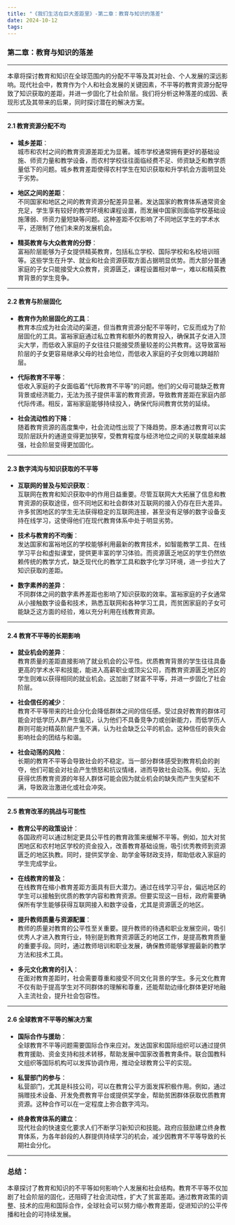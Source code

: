```yaml
---
title: "《我们生活在巨大差距里》-第二章：教育与知识的落差"
date: 2024-10-12
tags: 
---
```

### **第二章：教育与知识的落差**

---

本章将探讨教育和知识在全球范围内的分配不平等及其对社会、个人发展的深远影响。现代社会中，教育作为个人和社会发展的关键因素，不平等的教育资源分配导致了知识获取的差距，并进一步固化了社会阶层。我们将分析这种落差的成因、表现形式及其带来的后果，同时探讨潜在的解决方案。

---

#### **2.1 教育资源分配不均**

- **城乡差距**：  
  城市和农村之间的教育资源差距尤为显著。城市学校通常拥有更好的基础设施、师资力量和教学设备，而农村学校往往面临经费不足、师资缺乏和教学质量低下的问题。城乡教育差距使得农村学生在知识获取和升学机会方面明显处于劣势。

- **地区之间的差距**：  
  不同国家和地区之间的教育资源分配差异显著。发达国家的教育体系通常资金充足，学生享有较好的教学环境和课程设置，而发展中国家则面临学校基础设施薄弱、师资力量短缺等问题。这种差距不仅影响了不同地区学生的学术水平，还限制了他们未来的发展机会。

- **精英教育与大众教育的分野**：  
  富裕阶层能够为子女提供精英教育，包括私立学校、国际学校和名校培训班等。这些学生在升学、就业和社会资源获取方面占据明显优势。而大部分普通家庭的子女只能接受大众教育，资源匮乏，课程设置相对单一，难以和精英教育背景的学生竞争。

---

#### **2.2 教育与阶层固化**

- **教育作为阶层固化的工具**：  
  教育本应成为社会流动的渠道，但当教育资源分配不平等时，它反而成为了阶层固化的工具。富裕家庭通过私立教育和额外的教育投入，确保其子女进入顶尖大学，而低收入家庭的子女往往只能接受质量较差的公共教育。这导致富裕阶层的子女更容易继承父母的社会地位，而低收入家庭的子女则难以跨越阶层。

- **代际教育不平等**：  
  低收入家庭的子女面临着“代际教育不平等”的问题。他们的父母可能缺乏教育背景或经济能力，无法为孩子提供丰富的教育资源，导致教育差距在家庭内部代际传递。相反，富裕家庭能够持续投入，确保代际间教育优势的延续。

- **社会流动性的下降**：  
  随着教育资源的高度集中，社会流动性出现了下降趋势。原本通过教育可以实现阶层跃升的通道变得更加狭窄，受教育程度与经济地位之间的关联度越来越强，社会阶层变得更加固化。

---

#### **2.3 数字鸿沟与知识获取的不平等**

- **互联网的普及与知识获取**：  
  互联网在教育和知识获取中的作用日益重要。尽管互联网大大拓展了信息和教育资源的获取途径，但不同地区和社会群体对互联网的接入仍存在巨大差异。许多贫困地区的学生无法获得稳定的互联网连接，甚至没有足够的数字设备支持在线学习，这使得他们在现代教育体系中处于明显劣势。

- **技术与教育的不均衡**：  
  发达国家和富裕地区的学校能够利用最新的教育技术，如智能教学工具、在线学习平台和虚拟课堂，提供更丰富的学习体验。而资源匮乏地区的学生仍然依赖传统的教学方式，缺乏现代化的教学工具和数字化学习环境，进一步拉大了知识获取的差距。

- **数字素养的差异**：  
  不同群体之间的数字素养差距也影响了知识获取的效率。富裕家庭的子女通常从小接触数字设备和技术，熟悉互联网和各种学习工具，而贫困家庭的子女可能缺乏这方面的经验，难以充分利用在线教育资源。

---

#### **2.4 教育不平等的长期影响**

- **就业机会的差异**：  
  教育质量的差距直接影响了就业机会的公平性。优质教育背景的学生往往具备更高的学术水平和技能，能进入高薪职业或顶尖公司，而教育资源匮乏地区的学生则难以获得相同的就业机会。这加剧了财富不平等，并进一步固化了社会阶层。

- **社会信任的减少**：  
  教育不平等带来的社会分化会降低群体之间的信任感。受过良好教育的群体可能会对低学历人群产生偏见，认为他们不具备竞争力或创新能力，而低学历人群则可能对精英阶层产生不满，认为社会缺乏公平的机会。这种信任的丧失会影响社会的团结与和谐。

- **社会动荡的风险**：  
  长期的教育不平等会导致社会的不稳定。当一部分群体感受到教育机会的剥夺，他们可能会对社会产生愤怒和抗议情绪，进而导致社会动荡。例如，无法获得优质教育资源的年轻人群体可能会因为就业机会的缺失而产生失望和不满，导致政治激进化或社会冲突。

---

#### **2.5 教育改革的挑战与可能性**

- **教育公平的政策设计**：  
  各国政府可以通过制定更具公平性的教育政策来缓解不平等。例如，加大对贫困地区和农村地区学校的资金投入，改善教育基础设施，吸引优秀教师到资源匮乏的地区执教。同时，提供奖学金、助学金等财政支持，帮助低收入家庭的学生完成学业。

- **在线教育的普及**：  
  在线教育在缩小教育差距方面具有巨大潜力。通过在线学习平台，偏远地区的学生可以接触到优质的教学内容和教育资源。但要实现这一目标，政府需要确保所有学生能够获得互联网接入和数字设备，尤其是资源匮乏的地区。

- **提升教师质量与资源配置**：  
  教师的质量对教育的公平性至关重要。提升教师的待遇和职业发展空间，吸引优秀人才进入教育行业，特别是到教育资源匮乏的地区工作，是提高教育质量的重要手段。同时，通过教师培训和职业发展，确保教师能够掌握最新的教学方法和技术工具。

- **多元文化教育的引入**：  
  在面对教育差距时，社会需要尊重和接受不同文化背景的学生。多元文化教育不仅有助于提高学生对不同群体的理解和尊重，还能帮助边缘化群体更好地融入主流社会，提升社会包容性。

---

#### **2.6 全球教育不平等的解决方案**

- **国际合作与援助**：  
  全球教育不平等问题需要国际合作来应对。发达国家和国际组织可以通过提供教育援助、资金支持和技术转移，帮助发展中国家改善教育条件。联合国教科文组织等国际机构可以发挥协调作用，推动全球教育公平的实现。

- **私营部门的参与**：  
  私营部门，尤其是科技公司，可以在教育公平方面发挥积极作用。例如，通过捐赠技术设备、开发免费教育平台或提供奖学金，帮助贫困群体获取优质教育资源。这种合作可以在一定程度上弥合数字鸿沟。

- **终身教育体系的建立**：  
  现代社会的快速变化要求人们不断学习新知识和技能。政府应鼓励建立终身教育体系，为各年龄段的人群提供持续学习的机会，减少因教育不平等导致的长期社会分化。

---

### **总结：**

本章探讨了教育和知识的不平等如何影响个人发展和社会结构。教育不平等不仅加剧了社会阶层的固化，还阻碍了社会流动性，扩大了贫富差距。通过教育政策的调整、技术的应用和国际合作，全球社会可以努力缩小教育差距，促进知识的公平传播和社会的可持续发展。
